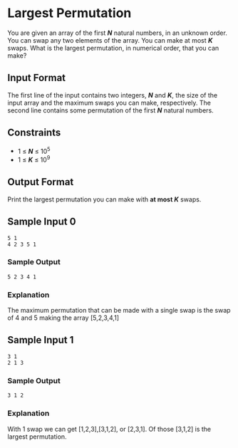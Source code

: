 # Largest Permutation
You are given an array of the first __*N*__ natural numbers, in an unknown order. You can swap any two elements of the array. You can make at most __*K*__ swaps. What is the largest permutation, in numerical order, that you can make?

## Input Format

The first line of the input contains two integers, __*N*__ and __*K*__, the size of the input array and the maximum swaps you can make, respectively. The second line contains some permutation of the first __*N*__ natural numbers.

## Constraints

- 1 ≤ __*N*__ ≤ 10<sup>5</sup>
- 1 ≤ __*K*__ ≤ 10<sup>9</sup>

## Output Format

Print the largest permutation you can make with __at most *K*__ swaps.

## Sample Input 0
```
5 1
4 2 3 5 1
```
### Sample Output
```
5 2 3 4 1
```
### Explanation
The maximum permutation that can be made with a single swap is the swap of 4 and 5 making the array [5,2,3,4,1]

## Sample Input 1
```
3 1 
2 1 3
```
### Sample Output
```
3 1 2
```
### Explanation
With 1 swap we can get [1,2,3],[3,1,2], or [2,3,1]. Of those [3,1,2] is the largest permutation.
